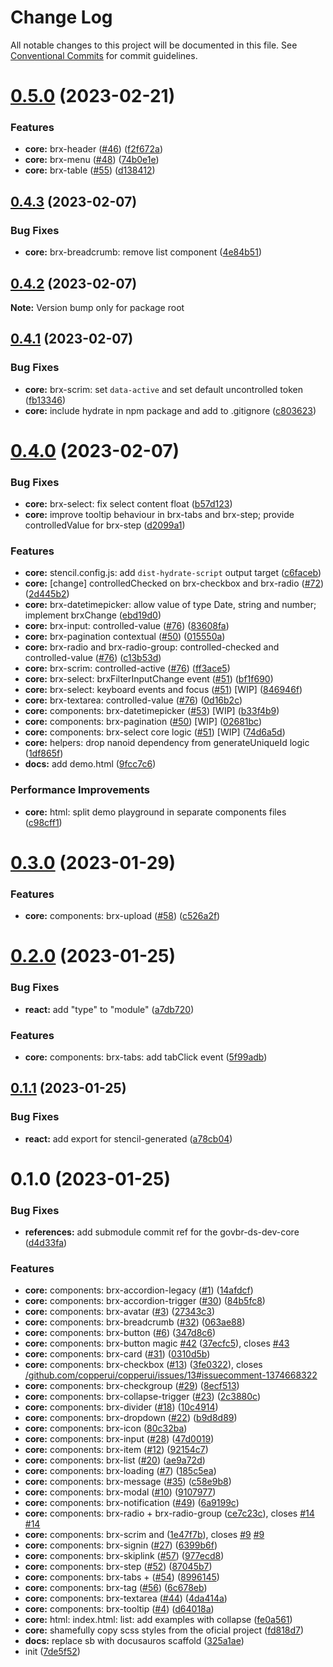 # Change Log

All notable changes to this project will be documented in this file.
See [Conventional Commits](https://conventionalcommits.org) for commit guidelines.

# [0.5.0](https://github.com/copperui/copperui/compare/v0.4.3...v0.5.0) (2023-02-21)

### Features

- **core:** brx-header ([#46](https://github.com/copperui/copperui/issues/46)) ([f2f672a](https://github.com/copperui/copperui/commit/f2f672acb4a7c90460557c9333c3a2dd7290ea2d))
- **core:** brx-menu ([#48](https://github.com/copperui/copperui/issues/48)) ([74b0e1e](https://github.com/copperui/copperui/commit/74b0e1e2f785e3b9d61c75921f85ee9392073e57))
- **core:** brx-table ([#55](https://github.com/copperui/copperui/issues/55)) ([d138412](https://github.com/copperui/copperui/commit/d138412e1ebd764d246c20c37e5541fbca27453a))

## [0.4.3](https://github.com/copperui/copperui/compare/v0.4.2...v0.4.3) (2023-02-07)

### Bug Fixes

- **core:** brx-breadcrumb: remove list component ([4e84b51](https://github.com/copperui/copperui/commit/4e84b517f4e2666af9626df2befaf551f84cfcab))

## [0.4.2](https://github.com/copperui/copperui/compare/v0.4.1...v0.4.2) (2023-02-07)

**Note:** Version bump only for package root

## [0.4.1](https://github.com/copperui/copperui/compare/v0.4.0...v0.4.1) (2023-02-07)

### Bug Fixes

- **core:** brx-scrim: set `data-active` and set default uncontrolled token ([fb13346](https://github.com/copperui/copperui/commit/fb133465a516f2c42844c15783e14a3793edcf36))
- **core:** include hydrate in npm package and add to .gitignore ([c803623](https://github.com/copperui/copperui/commit/c803623578534109e94bac0ba15423ede8424e28))

# [0.4.0](https://github.com/copperui/copperui/compare/v0.3.0...v0.4.0) (2023-02-07)

### Bug Fixes

- **core:** brx-select: fix select content float ([b57d123](https://github.com/copperui/copperui/commit/b57d123baf0da6070ec004a4b64703a5331ace0a))
- **core:** improve tooltip behaviour in brx-tabs and brx-step; provide controlledValue for brx-step ([d2099a1](https://github.com/copperui/copperui/commit/d2099a18da76b822bbca7e977683ea40f4344f25))

### Features

- **core:** stencil.config.js: add `dist-hydrate-script` output target ([c6faceb](https://github.com/copperui/copperui/commit/c6facebaa8583b39187d8b3b864f74042cd2bc92))
- **core:** [change] controlledChecked on brx-checkbox and brx-radio ([#72](https://github.com/copperui/copperui/issues/72)) ([2d445b2](https://github.com/copperui/copperui/commit/2d445b2e5a8f5d9e75d00f9bd9cd1a5476fa9893))
- **core:** brx-datetimepicker: allow value of type Date, string and number; implement brxChange ([ebd19d0](https://github.com/copperui/copperui/commit/ebd19d00b525d5771a5c78801791b66654ccc6c3))
- **core:** brx-input: controlled-value ([#76](https://github.com/copperui/copperui/issues/76)) ([83608fa](https://github.com/copperui/copperui/commit/83608fab8247cbbe732850bce7ed7d4f4bb8bb0d))
- **core:** brx-pagination contextual ([#50](https://github.com/copperui/copperui/issues/50)) ([015550a](https://github.com/copperui/copperui/commit/015550aaa209dfb053822633c430a08bfe28f1d6))
- **core:** brx-radio and brx-radio-group: controlled-checked and controlled-value ([#76](https://github.com/copperui/copperui/issues/76)) ([c13b53d](https://github.com/copperui/copperui/commit/c13b53de9376f5d5f285c21a7aa0f48afb4b7902))
- **core:** brx-scrim: controlled-active ([#76](https://github.com/copperui/copperui/issues/76)) ([ff3ace5](https://github.com/copperui/copperui/commit/ff3ace55addbe5e43e6a03dfe6167bd449015767))
- **core:** brx-select: brxFilterInputChange event ([#51](https://github.com/copperui/copperui/issues/51)) ([bf1f690](https://github.com/copperui/copperui/commit/bf1f6908d071085895c1859292372f83b693400e))
- **core:** brx-select: keyboard events and focus ([#51](https://github.com/copperui/copperui/issues/51)) [WIP] ([846946f](https://github.com/copperui/copperui/commit/846946fcd775e1a59fc80b1dd69454a018207105))
- **core:** brx-textarea: controlled-value ([#76](https://github.com/copperui/copperui/issues/76)) ([0d16b2c](https://github.com/copperui/copperui/commit/0d16b2c11f360eba75223366b22e9720dac3f9d6))
- **core:** components: brx-datetimepicker ([#53](https://github.com/copperui/copperui/issues/53)) [WIP] ([b33f4b9](https://github.com/copperui/copperui/commit/b33f4b91d1f0a437d31b9eb5e2a4984b610b4f94))
- **core:** components: brx-pagination ([#50](https://github.com/copperui/copperui/issues/50)) [WIP] ([02681bc](https://github.com/copperui/copperui/commit/02681bcba662ddae14a8bfec2c0ad46632cf6b14))
- **core:** components: brx-select core logic ([#51](https://github.com/copperui/copperui/issues/51)) [WIP] ([74d6a5d](https://github.com/copperui/copperui/commit/74d6a5d35761069f422f6e68972f4ea20e2fd43e))
- **core:** helpers: drop nanoid dependency from generateUniqueId logic ([1df865f](https://github.com/copperui/copperui/commit/1df865f7b7e9f1cbe2bc12d5b2c9fd21c7fbf1d9))
- **docs:** add demo.html ([9fcc7c6](https://github.com/copperui/copperui/commit/9fcc7c6c489989b75ef4f8e1ecb172bdcc770632))

### Performance Improvements

- **core:** html: split demo playground in separate components files ([c98cff1](https://github.com/copperui/copperui/commit/c98cff1b9d2c084481a9b6c0b8d03d3682e1e56b))

# [0.3.0](https://github.com/copperui/copperui/compare/v0.2.0...v0.3.0) (2023-01-29)

### Features

- **core:** components: brx-upload ([#58](https://github.com/copperui/copperui/issues/58)) ([c526a2f](https://github.com/copperui/copperui/commit/c526a2f35fd66b2f1137bda6f89d1b0e8bbb9621))

# [0.2.0](https://github.com/copperui/copperui/compare/v0.1.1...v0.2.0) (2023-01-25)

### Bug Fixes

- **react:** add "type" to "module" ([a7db720](https://github.com/copperui/copperui/commit/a7db72031e04ee8e45639860dc17b465ad9d927c))

### Features

- **core:** components: brx-tabs: add tabClick event ([5f99adb](https://github.com/copperui/copperui/commit/5f99adb574e90e1d4f5385186979f33698558cff))

## [0.1.1](https://github.com/copperui/copperui/compare/v0.1.0...v0.1.1) (2023-01-25)

### Bug Fixes

- **react:** add export for stencil-generated ([a78cb04](https://github.com/copperui/copperui/commit/a78cb0463e8774fb0aff0f3dda3b74b5d58e3b22))

# 0.1.0 (2023-01-25)

### Bug Fixes

- **references:** add submodule commit ref for the govbr-ds-dev-core ([d4d33fa](https://github.com/copperui/copperui/commit/d4d33fa40d18047b971df1164a4e6e7e06cc7702))

### Features

- **core:** components: brx-accordion-legacy ([#1](https://github.com/copperui/copperui/issues/1)) ([14afdcf](https://github.com/copperui/copperui/commit/14afdcf64e26bf7b806fd203aa645546f89358ae))
- **core:** components: brx-accordion-trigger ([#30](https://github.com/copperui/copperui/issues/30)) ([84b5fc8](https://github.com/copperui/copperui/commit/84b5fc8e641c2598be1b9e41e3df1694b7fe6c1d))
- **core:** components: brx-avatar ([#3](https://github.com/copperui/copperui/issues/3)) ([27343c3](https://github.com/copperui/copperui/commit/27343c30ab1225c1f658f091335824de6f9d3f6d))
- **core:** components: brx-breadcrumb ([#32](https://github.com/copperui/copperui/issues/32)) ([063ae88](https://github.com/copperui/copperui/commit/063ae88d0ae0f785391062fa0444eee856748406))
- **core:** components: brx-button ([#6](https://github.com/copperui/copperui/issues/6)) ([347d8c6](https://github.com/copperui/copperui/commit/347d8c6b6a9f817100bf7bc0f5456baca9d246c7))
- **core:** components: brx-button magic [#42](https://github.com/copperui/copperui/issues/42) ([37ecfc5](https://github.com/copperui/copperui/commit/37ecfc53dfb986e06f56dc0161c6441424a4f50a)), closes [#43](https://github.com/copperui/copperui/issues/43)
- **core:** components: brx-card ([#31](https://github.com/copperui/copperui/issues/31)) ([0310d5b](https://github.com/copperui/copperui/commit/0310d5b27419a1d8325e32ff4e75bb7b2df54a2f))
- **core:** components: brx-checkbox ([#13](https://github.com/copperui/copperui/issues/13)) ([3fe0322](https://github.com/copperui/copperui/commit/3fe03220f69615800caee6c6503645161d4ca749)), closes [/github.com/copperui/copperui/issues/13#issuecomment-1374668322](https://github.com//github.com/copperui/copperui/issues/13/issues/issuecomment-1374668322)
- **core:** components: brx-checkgroup ([#29](https://github.com/copperui/copperui/issues/29)) ([8ecf513](https://github.com/copperui/copperui/commit/8ecf513dd6656c4a17403b099189c6e507ed5e94))
- **core:** components: brx-collapse-trigger ([#23](https://github.com/copperui/copperui/issues/23)) ([2c3880c](https://github.com/copperui/copperui/commit/2c3880c0a9f78dbf2bdb3bd09ab075d79c18a2a4))
- **core:** components: brx-divider ([#18](https://github.com/copperui/copperui/issues/18)) ([10c4914](https://github.com/copperui/copperui/commit/10c49145fd48eda673c59cd2584f3f5c506a96df))
- **core:** components: brx-dropdown ([#22](https://github.com/copperui/copperui/issues/22)) ([b9d8d89](https://github.com/copperui/copperui/commit/b9d8d8909fdb8f5a3b3d119b3a5242aa32e3762e))
- **core:** components: brx-icon ([80c32ba](https://github.com/copperui/copperui/commit/80c32ba54618c4e19fed724e51c6d88ba3b37d51))
- **core:** components: brx-input ([#28](https://github.com/copperui/copperui/issues/28)) ([47d0019](https://github.com/copperui/copperui/commit/47d001948f753018f9d3bb9bf0d699f44e5a39eb))
- **core:** components: brx-item ([#12](https://github.com/copperui/copperui/issues/12)) ([92154c7](https://github.com/copperui/copperui/commit/92154c72810127f0bc3815e2b5f88880f2d419e7))
- **core:** components: brx-list ([#20](https://github.com/copperui/copperui/issues/20)) ([ae9a72d](https://github.com/copperui/copperui/commit/ae9a72d86ea422d6a6359a3915ee0499129c8161))
- **core:** components: brx-loading ([#7](https://github.com/copperui/copperui/issues/7)) ([185c5ea](https://github.com/copperui/copperui/commit/185c5ea4c57c9730b7c15f4a14e24997eded64d7))
- **core:** components: brx-message ([#35](https://github.com/copperui/copperui/issues/35)) ([c58e9b8](https://github.com/copperui/copperui/commit/c58e9b8ef0be1e284a7b399e1306de6b0fdaa5d9))
- **core:** components: brx-modal ([#10](https://github.com/copperui/copperui/issues/10)) ([9107977](https://github.com/copperui/copperui/commit/9107977ace1cf0744d0f7def4ba60d143a6e7788))
- **core:** components: brx-notification ([#49](https://github.com/copperui/copperui/issues/49)) ([6a9199c](https://github.com/copperui/copperui/commit/6a9199c0627ee1036c62bbc428d591892c072cc6))
- **core:** components: brx-radio + brx-radio-group ([ce7c23c](https://github.com/copperui/copperui/commit/ce7c23c9eeba42d9ed7cc3cdd0ef008351680355)), closes [#14](https://github.com/copperui/copperui/issues/14) [#14](https://github.com/copperui/copperui/issues/14)
- **core:** components: brx-scrim and ([1e47f7b](https://github.com/copperui/copperui/commit/1e47f7bbca9dda3c28dedb4cd6e44136a9085e7d)), closes [#9](https://github.com/copperui/copperui/issues/9) [#9](https://github.com/copperui/copperui/issues/9)
- **core:** components: brx-signin ([#27](https://github.com/copperui/copperui/issues/27)) ([6399b6f](https://github.com/copperui/copperui/commit/6399b6f308da1e727e21df1f02cf41301677c11f))
- **core:** components: brx-skiplink ([#57](https://github.com/copperui/copperui/issues/57)) ([977ecd8](https://github.com/copperui/copperui/commit/977ecd818ffc8db84f4a75a2dcf63a6b2185d1af))
- **core:** components: brx-step ([#52](https://github.com/copperui/copperui/issues/52)) ([87045b7](https://github.com/copperui/copperui/commit/87045b766c35169bb7fa0d615b893153a7653a3c))
- **core:** components: brx-tabs + ([#54](https://github.com/copperui/copperui/issues/54)) ([8996145](https://github.com/copperui/copperui/commit/89961452e313e36ba808371e44569314861abfaa))
- **core:** components: brx-tag ([#56](https://github.com/copperui/copperui/issues/56)) ([6c678eb](https://github.com/copperui/copperui/commit/6c678eb05be1edcb47dcb8657a8f9a2289707aa8))
- **core:** components: brx-textarea ([#44](https://github.com/copperui/copperui/issues/44)) ([4da414a](https://github.com/copperui/copperui/commit/4da414a70d27d6c0656514bc705c4e146cf351fb))
- **core:** components: brx-tooltip ([#4](https://github.com/copperui/copperui/issues/4)) ([d64018a](https://github.com/copperui/copperui/commit/d64018a5ec434efd399a5ce5044f5d96aa699471))
- **core:** html: index.html: list: add examples with collapse ([fe0a561](https://github.com/copperui/copperui/commit/fe0a5618e1789a59da9ac727fd5a1ddfee03b22b))
- **core:** shamefully copy scss styles from the oficial project ([fd818d7](https://github.com/copperui/copperui/commit/fd818d7beb72d0d54654ccb015ab359df04f7e4c))
- **docs:** replace sb with docusauros scaffold ([325a1ae](https://github.com/copperui/copperui/commit/325a1ae2e75b7f68ddd99a491788375e7f8d3103))
- init ([7de5f52](https://github.com/copperui/copperui/commit/7de5f52f09c0cacebd0d2ae68cc305084d6ed4f5))
